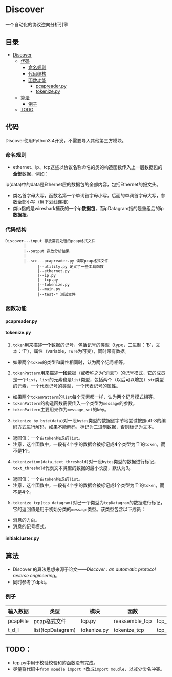# Discover
一个自动化的协议逆向分析引擎

## 目录
+ [Discover](https://github.com/Reuynil/Discover#discover)
    + [代码](https://github.com/Reuynil/Discover#%E4%BB%A3%E7%A0%81)
        + [命名规则](https://github.com/Reuynil/Discover#%E5%91%BD%E5%90%8D%E8%A7%84%E5%88%99)
        + [代码结构](https://github.com/Reuynil/Discover#%E4%BB%A3%E7%A0%81%E7%BB%93%E6%9E%84)
        + [函数功能](https://github.com/Reuynil/Discover#%E5%87%BD%E6%95%B0%E5%8A%9F%E8%83%BD)
            + [pcapreader.py]()
            + [tokenize.py](https://github.com/Reuynil/Discover#tokenizepy)
    + [算法](https://github.com/Reuynil/Discover#%E7%AE%97%E6%B3%95)
        + [例子](https://github.com/Reuynil/Discover#%E4%BE%8B%E5%AD%90)
    + [TODO](https://github.com/Reuynil/Discover#todo)

## 代码
Discover使用Python3.4开发，不需要导入其他第三方模块。
### 命名规则
+ ethernet、ip、tcp这些以协议名称命名的类的构造函数传入上一层数据包的**全部**数据，例如：

 ip(data)中的data是Ethernet层的数据包的全部内容，包括Ethernet的报文头。

+ 类名首字母大写，函数名第一个单词首字母小写，后面的单词首字母大写，参数全部小写（用下划线连接）
+ 类ip指的是wireshark捕获的一个ip**数据包**，而ipDatagram指的是重组后的ip**数据报**。

### 代码结构

    Discover---input 存放需要处理的pcap格式文件
            |
            |--output 存放分析结果
            |
            |--src---pcapreader.py 读取pcap格式文件
                  |--utility.py 定义了一些工具函数
                  |--ethernet.py
                  |--ip.py
                  |--tcp.py
                  |--tokenize.py
                  |--main.py
                  |--test-* 测试文件
### 函数功能

#### pcapreader.py

#### tokenize.py
1. `token`用来描述**一个**数据的记号，包括记号的类型（type，二进制：‘B’，文本：‘T’），属性（variable，`Ture`为可变），同时带有数据。
 + 如果两个`token`的类型和属性相同时，认为两个记号相等。

2. `tokenPattern`用来描述**一段**数据（或者称之为“消息”）的记号模式，它的成员是一个`list`，`list`的元素也是`list`类型，包括两个（以后可以增加）`str`类型的元素，一个代表记号的类型，一个代表记号的属性。
 + 如果两个`tokenPattern`的`list`每个元素都一样，认为两个记号模式相等。
 + `tokenPattern`的构造函数需要传入一个类型为`message`的参数。
 + `tokenPattern`主要用来作为`message_set`的key。

3. `tokenize_by_byte(data)`对一段`bytes`类型的数据逐字节地尝试按照utf-8的编码方式进行解码，如果不能解码，标记为二进制数据，否则标记为文本。
 + 返回值：一个由`token`构成的`list`。
 + 注意，这个函数中，一段有4个字的数据会被标记成**4**个类型为‘T’的```token```，而不是**1**个。

4. `tokenization(data,text_threshold)`对一段`bytes`类型的数据进行标记，`text_threshold`代表文本类型的数据的最小长度，默认为3。
 + 返回值：一个由`token`构成的`list`。
 + 注意，这个函数中，一段有4个字的数据会被标记成**1**个类型为‘T’的```token```，而不是**4**个。

5. `tokenize_tcp(tcp_datagram)`对已一个类型为`tcpDatagram`的数据进行标记，它的返回值是用于初始分类的`message`类型。该类型包含以下成员：
 + 消息的方向。
 + 消息的记号模式。

#### initialcluster.py


## 算法
+ Discover 的算法思想来源于论文——*Discover : an automatic protocol reverse engineering*。
+ 同时参考了dpkt。

### 例子
|输入数据  	 |类型     |模块     |函数     |输出数据   |类型     |
|----------|------------|----------|----------|----------|----------|
|pcapFile  	|pcap格式文件   |tcp.py      |reassemble_tcp     |tcp_datagram_list  |list(tcpDatagram)   |
|t_d_l     		|list(tcpDatagram)   |tokenize.py    |tokenize_tcp   |tcp_message_list   |list(message)  |

## TODO：
+ tcp.py中用于校验校验和的函数没有完成。
+ 尽量将代码中`from moudle import *`改成`import moudle`，以减少命名冲突。
